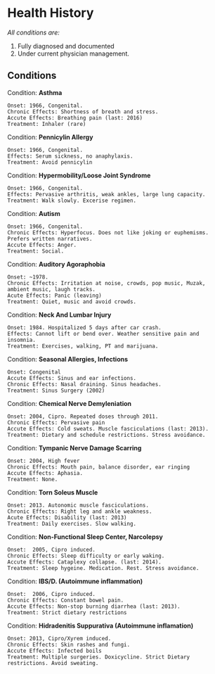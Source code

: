 # Health History

*All conditions are:*
1. Fully diagnosed and documented
2. Under current physician management.

## Conditions

Condition: __Asthma__  

    Onset: 1966, Congenital.
    Chronic Effects: Shortness of breath and stress.
    Accute Effects: Breathing pain (last: 2016)
    Treatment: Inhaler (rare)

Condition: __Pennicylin Allergy__

    Onset: 1966, Congenital.
    Effects: Serum sickness, no anaphylaxis. 
    Treatment: Avoid pennicylin

Condition: __Hypermobility/Loose Joint Syndrome__

    Onset: 1966, Congenital.
    Effects: Pervasive arthritis, weak ankles, large lung capacity.
    Treatment: Walk slowly. Excerise regimen.

Condition: __Autism__ 

    Onset: 1966, Congenital.
    Chronic Effects: Hyperfocus. Does not like joking or euphemisms. Prefers written narratives.
    Accute Effects: Anger. 
    Treatment: Social.
    
Condition: __Auditory Agoraphobia__ 

    Onset: ~1978.
    Chronic Effects: Irritation at noise, crowds, pop music, Muzak, ambient music, laugh tracks.
    Acute Effects: Panic (leaving)
    Treatment: Quiet, music and avoid crowds.

Condition: __Neck And Lumbar Injury__

    Onset: 1984. Hospitalized 5 days after car crash.
    Effects: Cannot lift or bend over. Weather sensitive pain and insomnia. 
    Treatment: Exercises, walking, PT and marijuana.

Condition: __Seasonal Allergies, Infections__

    Onset: Congenital
    Accute Effects: Sinus and ear infections.
    Chronic Effects: Nasal draining. Sinus headaches.
    Treatment: Sinus Surgery (2002)
    
Condition: __Chemical Nerve Demyleniation__

    Onset: 2004, Cipro. Repeated doses through 2011.
    Chronic Effects: Pervasive pain
    Accute Effects: Cold sweats. Muscle fasciculations (last: 2013).
    Treatment: Dietary and schedule restrictions. Stress avoidance.

Condition: __Tympanic Nerve Damage Scarring__

    Onset: 2004, High fever
    Chronic Effects: Mouth pain, balance disorder, ear ringing
    Accute Effects: Aphasia.
    Treatment: None.

Condition: __Torn Soleus Muscle__

    Onset: 2013. Autonomic muscle fasciculations.
    Chronic Effects: Right leg and ankle weakness.
    Acute Effects: Disability (last: 2013)
    Treatment: Daily exercises. Slow walking.

Condition: __Non-Functional Sleep Center, Narcolepsy__

    Onset:  2005, Cipro induced.
    Chronic Effects: Sleep difficulty or early waking.
    Accute Effects: Cataplexy collapse. (last: 2014).
    Treatment: Sleep hygeine. Medication. Rest. Stress avoidance.

Condition: __IBS/D. (Autoimmune inflammation)__

    Onset:  2006, Cipro induced.
    Chronic Effects: Constant bowel pain. 
    Accute Effects: Non-stop burning diarrhea (last: 2013). 
    Treatment: Strict dietary restrictions 

Condition: __Hidradenitis Suppurativa (Autoimmune inflamation)__ 

    Onset: 2013, Cipro/Xyrem induced.
    Chronic Effects: Skin rashes and fungi.
    Accute Effects: Infected boils
    Treatment: Multiple surgeries. Doxicycline. Strict Dietary restrictions. Avoid sweating. 

